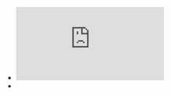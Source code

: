 -
  <iframe src="https://player.bilibili.com/player.html?aid=796236942&bvid=BV1PC4y1h7Vi&cid=213160673&page=86" 
  scrolling="no" border="0" frameborder="no" framespacing="0" allowfullscreen="true"> </iframe>
-